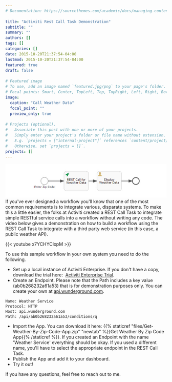 ```yaml
---
# Documentation: https://sourcethemes.com/academic/docs/managing-content/

title: "Activiti Rest Call Task Demonstration"
subtitle: ""
summary: ""
authors: []
tags: []
categories: []
date: 2015-10-20T21:37:54-04:00
lastmod: 2015-10-20T21:37:54-04:00
featured: true
draft: false

# Featured image
# To use, add an image named `featured.jpg/png` to your page's folder.
# Focal points: Smart, Center, TopLeft, Top, TopRight, Left, Right, BottomLeft, Bottom, BottomRight.
image:
  caption: "Call Weather Data"
  focal_point: ""
  preview_only: true

# Projects (optional).
#   Associate this post with one or more of your projects.
#   Simply enter your project's folder or file name without extension.
#   E.g. `projects = ["internal-project"]` references `content/project/deep-learning/index.md`.
#   Otherwise, set `projects = []`.
projects: []
---
```

![Weather Process](Weather-Process.jpg)
If you've ever designed a workflow you'll know that one of the most common requirements is to integrate various, disparate systems. To make this a little easier, the folks at Activiti created a REST Call Task to integrate simple RESTful service calls into a workflow without writing any code. The video below gives a demonstration on how to build a workflow using the REST Call Task to integrate with a third party web service (in this case, a public weather API).

{{< youtube x7YCHYCIxpM >}}

To use this sample workflow in your own system you need to do the following.

* Set up a local instance of Activiti Enterprise. If you don't have a copy, download the trial here: &nbsp;<a href="https://www.alfresco.com/products/activiti/trial">Activiti Enterprise Trial</a>. 
* Create an Endpoint. Please note that the Path includes a key value (ab0b268232a61a53) that is for demonstration purposes only. You can create your own at <a href="http://api.wunderground.com" target="_blank">api.wunderground.com</a>.
```
Name: Weather Service
Protocol: HTTP
Host: api.wunderground.com
Path: /api/ab0b268232a61a53/conditions/q
```
* Import the App. You can download it here:
    	{{% staticref "files/Get-Weather-By-Zip-Code-App.zip" "newtab" %}}Get Weather By Zip Code App{{% /staticref %}}.&nbsp;If you created an Endpoint with the name 'Weather Service' everything should be okay. If you used a different name, you'll have to select the appropriate endpoint in the REST Call Task.
* Publish the App and add it to your dashboard.
* Try it out!



If you have any questions, feel free to reach out to me.
